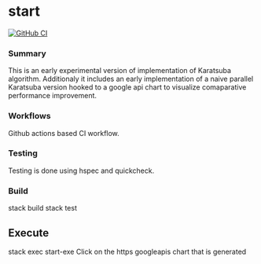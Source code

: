 # start
[![GitHub CI](https://github.com/ThreeEyedGod/Start/workflows/CI/badge.svg)](https://github.com/ThreeEyedGod/Start/actions)

### Summary
This is an early experimental version of implementation of Karatsuba algorithm. Additionaly it includes an early implementation of a naive parallel Karatsuba version hooked to a google api chart to visualize comaparative performance improvement.

### Workflows
Github actions based CI workflow.
### Testing
Testing is done using hspec and quickcheck.

### Build
stack build
stack test

## Execute
stack exec start-exe
Click on the https googleapis chart that is generated 
